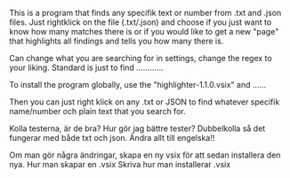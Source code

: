 This is a program that finds any specifik text or number from .txt and .json files. Just rightklick on the file (.txt/.json) and choose if you just want to know how many matches there is or if
you would like to get a new "page" that highlights all findings and tells you how many there is.


Can change what you are searching for in settings, change the regex to your liking. Standard is just to find ............




To install the program globally, use the "highlighter-1.1.0.vsix" and ......

Then you can just right klick on any .txt or JSON to find whatever specifik name/number och plain text that you search for.









Kolla testerna, är de bra? Hur gör jag bättre tester?
Dubbelkolla så det fungerar med både txt och json.
Ändra allt till engelska!!



Om man gör några ändringar, skapa en ny vsix för att sedan installera den nya.
Hur man skapar en .vsix
Skriva hur man installerar .vsix